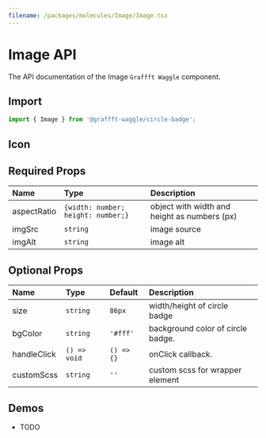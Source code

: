 ```yaml
---
filename: /packages/molecules/Image/Image.tsx
---
```


# Image API

The API documentation of the Image `Graffft Waggle` component.

## Import

```js
import { Image } from '@graffft-waggle/circle-badge';
```

## Icon

## Required Props

| Name        | Type                               | Description                                  |
| :---------- | :--------------------------------- | :------------------------------------------- |
| aspectRatio | `{width: number; height: number;}` | object with width and height as numbers (px) |
| imgSrc      | `string`                           | image source                                 |
| imgAlt      | `string`                           | image alt                                    |

## Optional Props

| Name        | Type         | Default    | Description                       |
| :---------- | :----------- | :--------- | :-------------------------------- |
| size        | `string`     | `86px`     | width/height of circle badge      |
| bgColor     | `string`     | `'#fff'`   | background color of circle badge. |
| handleClick | `() => void` | `() => {}` | onClick callback.                 |
| customScss  | `string`     | `''`       | custom scss for wrapper element   |

## Demos

- TODO
